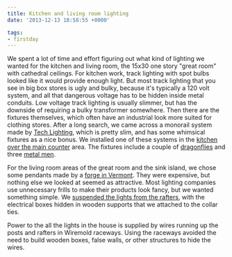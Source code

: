 ```yaml
---
title: Kitchen and living room lighting
date: '2013-12-13 18:58:55 +0000'

tags:
- firstday
---
```


We spent a lot of time and effort figuring out what kind of lighting
we wanted for the kitchen and living room, the 15x30 one story "great
room" with cathedral ceilings.  For kitchen work, track lighting with
spot bulbs looked like it would provide enough light.  But most track
lighting that you see in big box stores is ugly and bulky, because
it's typically a 120 volt system, and all that dangerous voltage has
to be hidden inside metal conduits.  Low voltage track lighting is
usually slimmer, but has the downside of requiring a bulky transformer
somewhere.  Then there are the fixtures themselves, which often have
an industrial look more suited for clothing stores.  After a long
search, we came across a monorail system made by [Tech
Lighting](http://www.techlighting.com/Products), which is pretty slim,
and has some whimsical fixtures as a nice bonus.  We installed one of
these systems in the [kitchen over the main counter](http://localhost:1313/gallery/firstday-cottage/IMG_2924.JPG)
area.  The
fixtures include a couple of
[dragonflies](/gallery/firstday-cottage/IMG_2925.JPG)
and three [metal men](/gallery/firstday-cottage/IMG_2926.JPG).

For the living room areas of the great room and the sink island, we
chose some pendants made by a [forge in
Vermont](http://www.hubbardtonforge.com/).  They were expensive, but
nothing else we looked at seemed as attractive.  Most lighting
companies use unnecessary frills to make their products look fancy,
but we wanted something simple.  We
[suspended the lights from the rafters](/gallery/firstday-cottage/IMG_2927.JPG),
with the electrical boxes hidden in wooden supports that we attached
to the collar ties. 

Power to the all the lights in the house is supplied by wires running up the posts and rafters in Wiremold raceways.  Using the raceways avoided the need to build wooden boxes, false walls, or other structures to hide the wires.
